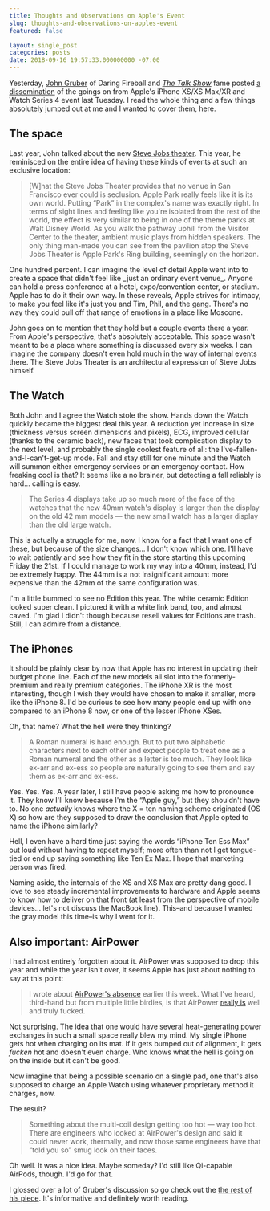 ```yaml
---
title: Thoughts and Observations on Apple's Event
slug: thoughts-and-observations-on-apples-event
featured: false

layout: single_post
categories: posts
date: 2018-09-16 19:57:33.000000000 -07:00
---
```


Yesterday, [John Gruber](https://daringfireball.net/) of Daring Fireball and [_The Talk Show_](https://daringfireball.net/thetalkshow/) fame posted [a dissemination](https://daringfireball.net/2018/09/iphone_xs_xr_series_4_apple_watch_event) of the goings on from Apple's iPhone XS/XS Max/XR and Watch Series 4 event last Tuesday. I read the whole thing and a few things absolutely jumped out at me and I wanted to cover them, here.

## The space

Last year, John talked about the new [Steve Jobs theater](https://daringfireball.net/2017/09/welcome_to_the_steve_jobs_theater). This year, he reminisced on the entire idea of having these kinds of events at such an exclusive location:

> [W]hat the Steve Jobs Theater provides that no venue in San Francisco ever could is seclusion. Apple Park really feels like it is its own world. Putting “Park” in the complex's name was exactly right. In terms of sight lines and feeling like you're isolated from the rest of the world, the effect is very similar to being in one of the theme parks at Walt Disney World. As you walk the pathway uphill from the Visitor Center to the theater, ambient music plays from hidden speakers. The only thing man-made you can see from the pavilion atop the Steve Jobs Theater is Apple Park's Ring building, seemingly on the horizon.

One hundred percent. I can imagine the level of detail Apple went into to create a space that didn't feel like \_just an ordinary event venue\_. Anyone can hold a press conference at a hotel, expo/convention center, or stadium. Apple has to do it their own way. In these reveals, Apple strives for intimacy, to make you feel like it's just you and Tim, Phil, and the gang. There's no way they could pull off that range of emotions in a place like Moscone.

John goes on to mention that they hold but a couple events there a year. From Apple's perspective, that's absolutely acceptable. This space wasn't meant to be a place where something is discussed every six weeks. I can imagine the company doesn't even hold much in the way of internal events there. The Steve Jobs Theater is an architectural expression of Steve Jobs himself.

## The Watch

Both John and I agree the Watch stole the show. Hands down the Watch quickly became the biggest deal this year. A reduction yet increase in size (thickness versus screen dimensions and pixels), ECG, improved cellular (thanks to the ceramic back), new faces that took complication display to the next level, and probably the single coolest feature of all: the I've-fallen-and-I-can't-get-up mode. Fall and stay still for one minute and the Watch will summon either emergency services or an emergency contact. How freaking cool is that? It seems like a no brainer, but detecting a fall reliably is hard… calling is easy.

> The Series 4 displays take up so much more of the face of the watches that the new 40mm watch's display is larger than the display on the old 42 mm models — the new small watch has a larger display than the old large watch.

This is actually a struggle for me, now. I know for a fact that I want one of these, but because of the size changes… I don't know which one. I'll have to wait patiently and see how they fit in the store starting this upcoming Friday the 21st. If I could manage to work my way into a 40mm, instead, I'd be extremely happy. The 44mm is a not insignificant amount more expensive than the 42mm of the same configuration was.

I'm a little bummed to see no Edition this year. The white ceramic Edition looked super clean. I pictured it with a white link band, too, and almost caved. I'm glad I didn't though because resell values for Editions are trash. Still, I can admire from a distance.

## The iPhones

It should be plainly clear by now that Apple has no interest in updating their budget phone line. Each of the new models all slot into the formerly-premium and really premium categories. The iPhone XR is the most interesting, though I wish they would have chosen to make it smaller, more like the iPhone 8. I'd be curious to see how many people end up with one compared to an iPhone 8 now, or one of the lesser iPhone XSes.

Oh, that name? What the hell were they thinking?

> A Roman numeral is hard enough. But to put two alphabetic characters next to each other and expect people to treat one as a Roman numeral and the other as a letter is too much. They look like ex-arr and ex-ess so people are naturally going to see them and say them as ex-arr and ex-ess.

Yes. Yes. Yes. A year later, I still have people asking me how to pronounce it. They know I'll know because I'm the “Apple guy,” but they shouldn't have to. No one _actually_ knows where the X = ten naming scheme originated (OS X) so how are they supposed to draw the conclusion that Apple opted to name the iPhone similarly?

Hell, I even have a hard time just saying the words “iPhone Ten Ess Max” out loud without having to repeat myself; more often than not I get tongue-tied or end up saying something like Ten Ex Max. I hope that marketing person was fired.

Naming aside, the internals of the XS and XS Max are pretty dang good. I love to see steady incremental improvements to hardware and Apple seems to know how to deliver on that front (at least from the perspective of mobile devices… let's not discuss the MacBook line). This–and because I wanted the gray model this time–is why I went for it.

## Also important: AirPower

I had almost entirely forgotten about it. AirPower was supposed to drop this year and while the year isn't over, it seems Apple has just about nothing to say at this point:

> I wrote about [AirPower's absence](https://daringfireball.net/linked/2018/09/12/airpower-scrubbed) earlier this week. What I've heard, third-hand but from multiple little birdies, is that AirPower [really is](https://twitter.com/gruber/status/1039982238354497537) well and truly fucked.

Not surprising. The idea that one would have several heat-generating power exchanges in such a small space really blew my mind. My single iPhone gets hot when charging on its mat. If it gets bumped out of alignment, it gets _fucken_ hot and doesn't even charge. Who knows what the hell is going on on the inside but it can't be good.

Now imagine that being a possible scenario on a single pad, one that's also supposed to charge an Apple Watch using whatever proprietary method it charges, now.

The result?

> Something about the multi-coil design getting too hot — way too hot. There are engineers who looked at AirPower's design and said it could never work, thermally, and now those same engineers have that “told you so” smug look on their faces.

Oh well. It was a nice idea. Maybe someday? I'd still like Qi-capable AirPods, though. I'd go for that.

I glossed over a lot of Gruber's discussion so go check out the [the rest of his piece](https://daringfireball.net/2018/09/iphone_xs_xr_series_4_apple_watch_event). It's informative and definitely worth reading.

